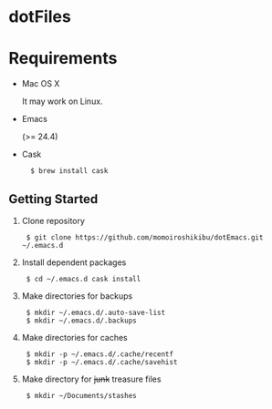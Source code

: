 # dotFiles

# Requirements
- Mac OS X

    It may work on Linux.

- Emacs

    (>= 24.4)

- Cask

        $ brew install cask

## Getting Started

1. Clone repository

        $ git clone https://github.com/momoiroshikibu/dotEmacs.git ~/.emacs.d

2. Install dependent packages

        $ cd ~/.emacs.d cask install

3. Make directories for backups

        $ mkdir ~/.emacs.d/.auto-save-list
        $ mkdir ~/.emacs.d/.backups

4. Make directories for caches

        $ mkdir -p ~/.emacs.d/.cache/recentf
        $ mkdir -p ~/.emacs.d/.cache/savehist

5. Make directory for ~~junk~~ treasure files

        $ mkdir ~/Documents/stashes
